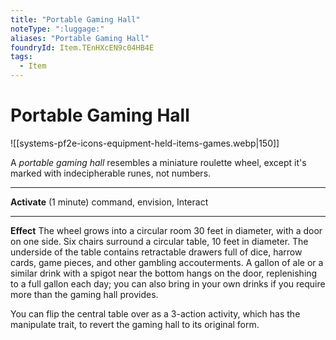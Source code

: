 ```yaml
---
title: "Portable Gaming Hall"
noteType: ":luggage:"
aliases: "Portable Gaming Hall"
foundryId: Item.TEnHXcEN9c04HB4E
tags:
  - Item
---
```


# Portable Gaming Hall
![[systems-pf2e-icons-equipment-held-items-games.webp|150]]

A _portable gaming hall_ resembles a miniature roulette wheel, except it's marked with indecipherable runes, not numbers.

* * *

**Activate** (1 minute) command, envision, Interact

* * *

**Effect** The wheel grows into a circular room 30 feet in diameter, with a door on one side. Six chairs surround a circular table, 10 feet in diameter. The underside of the table contains retractable drawers full of dice, harrow cards, game pieces, and other gambling accouterments. A gallon of ale or a similar drink with a spigot near the bottom hangs on the door, replenishing to a full gallon each day; you can also bring in your own drinks if you require more than the gaming hall provides.

You can flip the central table over as a 3-action activity, which has the manipulate trait, to revert the gaming hall to its original form.

